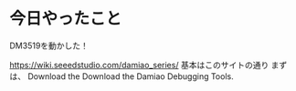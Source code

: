 # 今日やったこと
DM3519を動かした！

https://wiki.seeedstudio.com/damiao_series/
基本はこのサイトの通り
まずは、
Download the Download the Damiao Debugging Tools.
